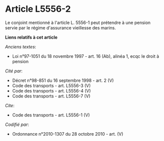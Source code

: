 # Article L5556-2

Le conjoint mentionné à l'article L. 5556-1 peut prétendre à une pension servie par le régime d'assurance vieillesse des
marins.

**Liens relatifs à cet article**

_Anciens textes_:

  - Loi n°97-1051 du 18 novembre 1997 - art. 16 (Ab), alinéa 1, ecqc le droit à pension

_Cité par_:

  - Décret n°98-851 du 16 septembre 1998 - art. 2 (V)
  - Code des transports - art. L5556-3 (V)
  - Code des transports - art. L5556-4 (V)
  - Code des transports - art. L5556-7 (V)

_Cite_:

  - Code des transports - art. L5556-1 (V)

_Codifié par_:

  - Ordonnance n°2010-1307 du 28 octobre 2010 - art. (V)
